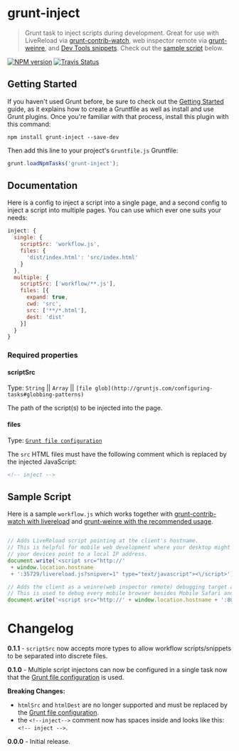 # grunt-inject
> Grunt task to inject scripts during development. Great for use with LiveReload via [grunt-contrib-watch](https://github.com/gruntjs/grunt-contrib-watch), web inspector remote via [grunt-weinre](https://github.com/ChrisWren/grunt-weinre), and [Dev Tools snippets](https://github.com/bgrins/devtools-snippets). Check out the [sample script](#sample-script) below.

[![NPM version](https://badge.fury.io/js/grunt-inject.png)](http://badge.fury.io/js/grunt-inject)  [![Travis Status](https://travis-ci.org/ChrisWren/grunt-inject.png?branch=master)](https://travis-ci.org/ChrisWren/grunt-inject)

## Getting Started
If you haven't used Grunt before, be sure to check out the [Getting Started](http://gruntjs.com/getting-started) guide, as it explains how to create a Gruntfile as well as install and use Grunt plugins. Once you're familiar with that process, install this plugin with this command:

```shell
npm install grunt-inject --save-dev
```

Then add this line to your project's `Gruntfile.js` Gruntfile:

```javascript
grunt.loadNpmTasks('grunt-inject');
```

## Documentation

Here is a config to inject a script into a single page, and a second config to inject a script into multiple pages. You can use which ever one suits your needs:

```js
inject: {
  single: {
    scriptSrc: 'workflow.js',
    files: {
      'dist/index.html': 'src/index.html'
    }
  },
  multiple: {
    scriptSrc: ['workflow/**.js'],
    files: [{
      expand: true,
      cwd: 'src',
      src: ['**/*.html'],
      dest: 'dist'
    }]
  }
}
```

### Required properties

#### scriptSrc
Type: `String` || `Array` || `[file glob](http://gruntjs.com/configuring-tasks#globbing-patterns)`

The path of the script(s) to be injected into the page.

#### files
Type: [`Grunt file configuration`](http://gruntjs.com/configuring-tasks#files)

The `src` HTML files must have the following comment which is replaced by the injected JavaScript:

```html
<!-- inject -->
```

## Sample Script

Here is a sample `workflow.js` which works together with [grunt-contrib-watch with livereload](https://github.com/gruntjs/grunt-contrib-watch#optionslivereload) and [grunt-weinre with the recommended usage](https://github.com/ChrisWren/grunt-weinre#recommended-usage).

```js

// Adds LiveReload script pointing at the client's hostname.
// This is helpful for mobile web development where your desktop might point at localhost while
// your devices point to a local IP address.
document.write('<script src="http://'
 + window.location.hostname
 + ':35729/livereload.js?snipver=1" type="text/javascript"><\/script>')

// Adds the client as a weinre(web inspector remote) debugging target at http://localhost:8082/client/#anonymous
// This is used to debug every mobile browser besides Mobile Safari and Chrome for Android
document.write('<script src="http://' + window.location.hostname + ':8082/target/target-script-min.js#anonymous"><\/script>');
```

# Changelog

**0.1.1** - `scriptSrc` now accepts more types to allow workflow scripts/snippets to be separated into discrete files.

**0.1.0** - Multiple script injectons can now be configured in a single task now that the [Grunt file configuration](http://gruntjs.com/configuring-tasks#files) is used.

**Breaking Changes:**

- `htmlSrc` and `htmlDest` are no longer supported and must be replaced by the [Grunt file configuration](http://gruntjs.com/configuring-tasks#files).
- the `<!--inject-->` comment now has spaces inside and looks like this: `<!-- inject -->`.

**0.0.0** - Initial release.

